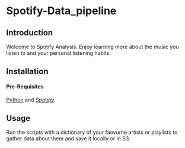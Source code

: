 # Spotify-Data_pipeline
<a name="introduction"></a>
## Introduction 

Welcome to Spotify Analysis. 
Enjoy learning more about the music you listen to and your personal listening habits.

<a name="installation"></a>
## Installation 

#### Pre-Requisites
[Python](https://www.python.org/downloads/) and [Spotipy](https://spotipy.readthedocs.io/en/2.13.0/).


<a name="usage"></a>
## Usage 
Run the scripts with a dictionary of your faovurite artists or playlists to gather data about them and save it locally or in S3.

